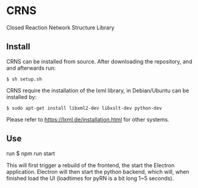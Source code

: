 # CRNS
Closed Reaction Network Structure Library

## Install

CRNS can be installed from source. After downloading the repository, and and afterwards run:

    $ sh setup.sh

CRNS require the installation of the lxml library, in Debian/Ubuntu can be installed by:

    $ sudo apt-get install libxml2-dev libxslt-dev python-dev

Please refer to https://lxml.de/installation.html for other systems.

## Use

run 
    $ npm run start

This will first trigger a rebuild of the frontend, the start the Electron application. Electron will then start the python backend, which will, when finished load the UI (loadtimes for pyRN is a bit long 1~5 seconds).

